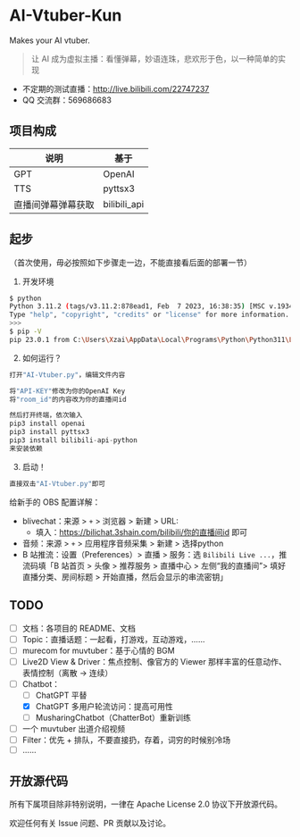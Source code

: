 # AI-Vtuber-Kun

Makes your AI vtuber.

> 让 AI 成为虚拟主播：看懂弹幕，妙语连珠，悲欢形于色，以一种简单的实现

- 不定期的测试直播：http://live.bilibili.com/22747237
- QQ 交流群：569686683

## 项目构成

| 说明        | 基于           |
|-----------|--------------|
| GPT       | OpenAI       |
| TTS       | pyttsx3      |
| 直播间弹幕弹幕获取 | bilibili_api |

## 起步

（首次使用，毋必按照如下步骤走一边，不能直接看后面的部署一节）

1. 开发环境

```sh
$ python
Python 3.11.2 (tags/v3.11.2:878ead1, Feb  7 2023, 16:38:35) [MSC v.1934 64 bit (AMD64)] on win32
Type "help", "copyright", "credits" or "license" for more information.
>>>
$ pip -V
pip 23.0.1 from C:\Users\Xzai\AppData\Local\Programs\Python\Python311\Lib\site-packages\pip (python 3.11)
```
2. 如何运行？

```python
打开"AI-Vtuber.py"，编辑文件内容

将"API-KEY"修改为你的OpenAI Key
将"room_id"的内容改为你的直播间id

然后打开终端，依次输入
pip3 install openai
pip3 install pyttsx3
pip3 install bilibili-api-python
来安装依赖
```
3. 启动！
```sh
直接双击"AI-Vtuber.py"即可
```

给新手的 OBS 配置详解：

- blivechat：来源 > `+` > 浏览器 > 新建 > URL:
    - 填入：https://bilichat.3shain.com/bilibili/你的直播间id 即可
- 音频：来源 > `+` > 应用程序音频采集 > 新建 > 选择python
- B 站推流：设置（Preferences）> 直播 > 服务：选 `Bilibili Live ...`，推流码填「B 站首页 > 头像 > 推荐服务 > 直播中心 >
  左侧“我的直播间”> 填好直播分类、房间标题 > 开始直播，然后会显示的串流密钥」


## TODO

- [ ] 文档：各项目的 README、文档
- [ ] Topic：直播话题：一起看，打游戏，互动游戏，……
- [ ] murecom for muvtuber：基于心情的 BGM
- [ ] Live2D View & Driver：焦点控制、像官方的 Viewer 那样丰富的任意动作、表情控制（离散 -> 连续）
- [ ] Chatbot：
    - [ ] ChatGPT 平替
    - [x] ChatGPT 多用户轮流访问：提高可用性
    - [ ] MusharingChatbot（ChatterBot）重新训练
- [ ] 一个 muvtuber 出道介绍视频
- [ ] Filter：优先 + 排队，不要直接扔，存着，词穷的时候别冷场
- [ ] ……

## 开放源代码

所有下属项目除非特别说明，一律在 Apache License 2.0 协议下开放源代码。

欢迎任何有关 Issue 问题、PR 贡献以及讨论。